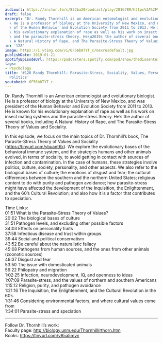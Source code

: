 ```yaml
---
audiourl: https://anchor.fm/s/822ba20/podcast/play/2016789/https%3A%2F%2Fd3ctxlq1ktw2nl.cloudfront.net%2Fproduction%2F2019-0-1%2F7778232-44100-2-64718ea70836c.m4a
draft: false
excerpt: "Dr. Randy Thornhill is an American entomologist and evolutionary biologist.\
  \ He is a professor of biology at the University of New Mexico, and was president\
  \ of the Human Behavior and Evolution Society from 2011 to 2013. He is known for\
  \ his evolutionary explanation of rape as well as his work on insect mating systems\
  \ and the parasite-stress theory. He\u2019s the author of several books, including\
  \ A Natural History of Rape, and The Parasite-Stress Theory of Values and Sociality."
id: '128'
image: https://i.ytimg.com/vi/6F56b8TYT_c/maxresdefault.jpg
publishDate: 2019-01-21
spotifyEpisodeUrl: https://podcasters.spotify.com/pod/show/thedissenter/episodes/128-Randy-Thornhill-Parasite-Stress--Sociality--Values--Personality--and-Politics-e2s22l
tags:
- Psychology
title: '#128 Randy Thornhill: Parasite-Stress, Sociality, Values, Personality, and
  Politics'
youtubeid: 6F56b8TYT_c
---
```

<div class="timelinks">

Dr. Randy Thornhill is an American entomologist and evolutionary biologist. He is a professor of biology at the University of New Mexico, and was president of the Human Behavior and Evolution Society from 2011 to 2013. He is known for his evolutionary explanation of rape as well as his work on insect mating systems and the parasite-stress theory. He’s the author of several books, including A Natural History of Rape, and The Parasite-Stress Theory of Values and Sociality.

In this episode, we focus on the main topics of Dr. Thornhill’s book, The Parasite-Stress Theory of Values and Sociality (https://tinyurl.com/ybuant6k). We explore the evolutionary bases of the behavioral immune system, and the strategies humans and other animals evolved, in terms of sociality, to avoid getting in contact with sources of infection and contamination. In the case of humans, these strategies involve politics, culture, society, personality, and other aspects. We also refer to the biological bases of culture; the emotions of disgust and fear; the cultural differences between the southern and the northern United States; religious content to do with purity and pathogen avoidance; how parasite-stress might have affected the development of the Inquisition, the Enlightenment, and the 60’s Cultural Revolution; and also how it is a factor that contributes to speciation.

Time Links:  
<time>01:51</time> What is the Parasite-Stress Theory of Values?  
<time>20:02</time> The biological bases of culture                            
<time>31:51</time> Pathogen levels, and excluding other possible factors               
<time>34:03</time> Effects on personality traits            
<time>37:58</time> Infectious disease and trust within groups       
<time>39:44</time> Social and political conservatism        
<time>43:52</time> Be careful about the naturalistic fallacy       
<time>45:08</time> Pathogens from human sources, and the ones from other animals (zoonotic sources)      
<time>49:37</time> Disgust and fear  
<time>53:50</time> The issue with domesticated animals  
<time>56:22</time> Philopatry and migration  
<time>1:02:25</time> Infection, neurodevelopment, IQ, and openness to ideas  
<time>1:07:09</time> Parasite-stress, and the values of northern and southern Americans  
<time>1:15:12</time> Religion, purity, and pathogen avoidance  
<time>1:21:16</time> The Inquisition, the Enlightenment, and the Cultural Revolution in the 60’s  
<time>1:31:46</time> Considering environmental factors, and where cultural values come from  
<time>1:34:01</time> Parasite-stress and speciation

---

Follow Dr. Thornhill’s work:  
Faculty page: http://biology.unm.edu/Thornhill/rthorn.htm  
Books: https://tinyurl.com/y95a5myn
</div>

